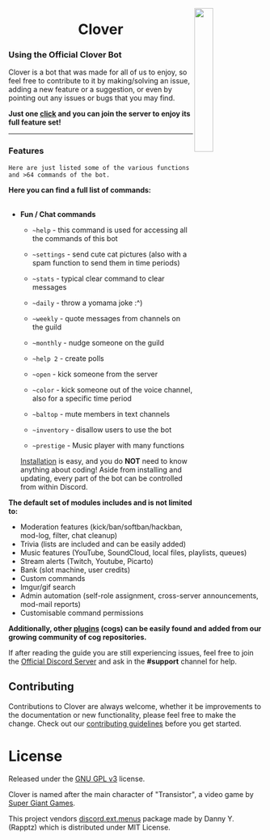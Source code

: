 <a href="https://discord.com/invite/CdNdJmcnFx"><img align="right" src="https://cdn.discordapp.com/avatars/807877488046112769/41e70e50c1aa2a060997e821f3bcbc51.webp?size=4096" width=27%></a>

<h1 align="center">Clover</h1>


### Using the Official Clover Bot

<p>Clover is a bot that was made for all of us to enjoy, so feel free to contribute to it by making/solving an issue, adding a new feature or a suggestion, or even by pointing out any issues or bugs that you may find.</p>

**Just one [click](https://discord.com/invite/CdNdJmcnFx) and you can join the server to enjoy its full feature set!**

------

### Features

```
Here are just listed some of the various functions and >64 commands of the bot.
```
**Here you can find a full list of commands:**<br><br>


- **Fun / Chat commands**
  - `~help` -  this command is used for accessing all the commands of this bot
  - `~settings` - send cute cat pictures (also with a spam function to send them in time periods)
  - `~stats` - typical clear command to clear messages
  - `~daily` - throw a yomama joke :^)
  - `~weekly` - quote messages from channels on the guild<br>
  - `~monthly` - nudge someone on the guild
  - `~help 2` - create polls<br>

  - `~open` - kick someone from the server
  - `~color` - kick someone out of the voice channel, also for a specific time period
  - `~baltop` - mute members in text channels
  - `~inventory` - disallow users to use the bot
  - `~prestige` - Music player with many functions
 

  [Installation](#installation) is easy, and you do **NOT** need to know anything about coding! Aside
from installing and updating, every part of the bot can be controlled from within Discord.

**The default set of modules includes and is not limited to:**

- Moderation features (kick/ban/softban/hackban, mod-log, filter, chat cleanup)
- Trivia (lists are included and can be easily added)
- Music features (YouTube, SoundCloud, local files, playlists, queues)
- Stream alerts (Twitch, Youtube, Picarto)
- Bank (slot machine, user credits)
- Custom commands
- Imgur/gif search
- Admin automation (self-role assignment, cross-server announcements, mod-mail reports)
- Customisable command permissions

**Additionally, other [plugins](#plugins) (cogs) can be easily found and added from our growing
community of cog repositories.**


If after reading the guide you are still experiencing issues, feel free to join the
[Official Discord Server](https://discord.com/invite/CdNdJmcnFx) and ask in the **#support** channel for help.

## Contributing

Contributions to Clover are always welcome, whether it be improvements to the documentation or new functionality, please feel free to make the change. Check out our [contributing guidelines](https://github.com/c10ver/blob/master/CONTRIBUTING.md) before you get started.

# License

Released under the [GNU GPL v3](https://www.gnu.org/licenses/gpl-3.0.en.html) license.

Clover is named after the main character of "Transistor", a video game by
[Super Giant Games](https://www.supergiantgames.com/games/transistor/).

This project vendors [discord.ext.menus](https://github.com/Rapptz/discord-ext-menus) package made by Danny Y. (Rapptz) which is distributed under MIT License.
